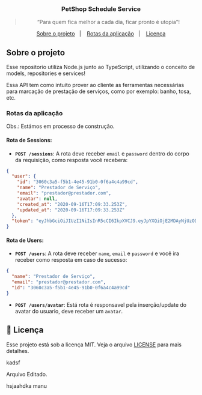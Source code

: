 
<!--
<img alt="Banner" src="" />
-->
<h3 align="center">
  PetShop Schedule Service
</h3>

<blockquote align="center">“Para quem fica melhor a cada dia, ficar pronto é utopia”!</blockquote>

<p align="center">
  <a href="#sobre-o-projeto">Sobre o projeto</a>&nbsp;&nbsp;&nbsp;|&nbsp;&nbsp;&nbsp;
  <a href="#rotas-da-aplicação">Rotas da aplicação</a>&nbsp;&nbsp;&nbsp;|&nbsp;&nbsp;&nbsp;
  <a href="#memo-licença">Licença</a>
</p>

## Sobre o projeto

Esse repositorio utiliza Node.js junto ao TypeScript, utilizando o conceito de models, repositories e services!

Essa API tem como intuito prover ao cliente as ferramentas necessárias para marcação de prestação de serviços, como por exemplo: banho, tosa, etc.

### Rotas da aplicação
Obs.: Estámos em processo de construção.

#### Rota de Sessions:
- **`POST /sessions`**: A rota deve receber `email` e `password` dentro do corpo da requisição, como resposta você recebera:

```json
{
  "user": {
    "id": "3060c3a5-f5b1-4e45-91b0-0f6a4c4a99cd",
    "name": "Prestador de Serviço",
    "email": "prestador@prestador.com",
    "avatar": null,
    "created_at": "2020-09-16T17:09:33.253Z",
    "updated_at": "2020-09-16T17:09:33.253Z"
  },
  "token": "eyJhbGciOiJIUzI1NiIsInR5cCI6IkpXVCJ9.eyJpYXQiOjE2MDAyNjUzODIsImV4cCI6MTYwMDM1MTc4Miwic3ViIjoiMzA2MGMzYTUtZjViMS00ZTQ1LTkxYjAtMGY2YTRjNGE5OWNkIn0.o6G7tuYzs3E3FA7WkrtiwiErNkFoDTj_uMsb3ltCilY"
}
```

#### Rota de Users:
- **`POST /users`**: A rota deve receber `name`, `email` e `password` e você ira receber como resposta em caso de sucesso:

```json
{
  "name": "Prestador de Serviço",
  "email": "prestador@prestador.com",
  "id": "3060c3a5-f5b1-4e45-91b0-0f6a4c4a99cd"
}
```
- **`POST /users/avatar`**: Está rota é responsavel pela inserção/update do avatar do usuario, deve receber um `avatar`.


## :memo: Licença

Esse projeto está sob a licença MIT. Veja o arquivo [LICENSE](LICENSE) para mais detalhes.

kadsf

Arquivo Editado.

hsjaahdka
manu